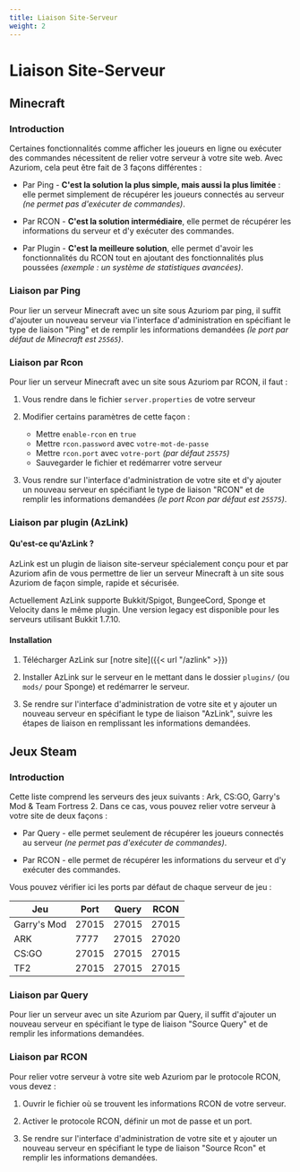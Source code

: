 ```yaml
---
title: Liaison Site-Serveur
weight: 2
---
```


# Liaison Site-Serveur

## Minecraft

### Introduction

Certaines fonctionnalités comme afficher les joueurs en
ligne ou exécuter des commandes nécessitent de relier votre serveur à votre
site web. Avec Azuriom, cela peut être fait de 3 façons différentes :

* Par Ping - **C'est la solution la plus simple, mais aussi la plus limitée** :
elle permet simplement de récupérer les joueurs connectés au serveur
_(ne permet pas d'exécuter de commandes)_.

* Par RCON - **C'est la solution intermédiaire**, elle permet de récupérer les informations 
du serveur et d'y exécuter des commandes.

* Par Plugin - **C'est la meilleure solution**, elle permet d'avoir les fonctionnalités du RCON
tout en ajoutant des fonctionnalités plus poussées _(exemple : un système de statistiques avancées)_.

### Liaison par Ping

Pour lier un serveur Minecraft avec un site sous Azuriom par ping, 
il suffit d'ajouter un nouveau serveur via l'interface d'administration en spécifiant le type de liaison "Ping"
et de remplir les informations demandées _(le port par défaut de Minecraft est `25565`)_.

### Liaison par Rcon

Pour lier un serveur Minecraft avec un site sous Azuriom par RCON, il faut :

1. Vous rendre dans le fichier `server.properties` de votre serveur

1. Modifier certains paramètres de cette façon :
    * Mettre `enable-rcon` en `true`
    * Mettre `rcon.password` avec `votre-mot-de-passe`
    * Mettre `rcon.port` avec `votre-port` _(par défaut `25575`)_
    * Sauvegarder le fichier et redémarrer votre serveur
   
1. Vous rendre sur l'interface d'administration de votre site et d'y ajouter un nouveau serveur en spécifiant le type de liaison "RCON"
et de remplir les informations demandées _(le port Rcon par défaut est `25575`)_.

### Liaison par plugin (AzLink)

#### Qu'est-ce qu'AzLink ?

AzLink est un plugin de liaison site-serveur spécialement conçu pour et par Azuriom 
afin de vous permettre de lier un serveur Minecraft à un site sous Azuriom de façon simple,
rapide et sécurisée.

Actuellement AzLink supporte Bukkit/Spigot, BungeeCord, Sponge et Velocity dans le même plugin.
Une version legacy est disponible pour les serveurs utilisant Bukkit 1.7.10.

#### Installation

1. Télécharger AzLink sur [notre site]({{< url "/azlink" >}})

1. Installer AzLink sur le serveur en le mettant dans le dossier `plugins/`
(ou `mods/` pour Sponge) et redémarrer le serveur.

1. Se rendre sur l'interface d'administration de votre site et y ajouter un nouveau serveur en spécifiant le type de liaison "AzLink", 
suivre les étapes de liaison en remplissant les informations demandées.

## Jeux Steam

### Introduction

Cette liste comprend les serveurs des jeux suivants : Ark, CS:GO, Garry's Mod & Team Fortress 2.
Dans ce cas, vous pouvez relier votre serveur à votre site de deux façons :

* Par Query - elle permet seulement de récupérer les joueurs connectés au serveur
_(ne permet pas d'exécuter de commandes)_.

* Par RCON - elle permet de récupérer les informations 
du serveur et d'y exécuter des commandes.

Vous pouvez vérifier ici les ports par défaut de chaque serveur de jeu :

| Jeu         | Port  | Query | RCON  |
|-------------|-------|-------|-------|
| Garry's Mod | 27015 | 27015 | 27015 |
| ARK         | 7777  | 27015 | 27020 |
| CS:GO       | 27015 | 27015 | 27015 |
| TF2         | 27015 | 27015 | 27015 |

### Liaison par Query

Pour lier un serveur avec un site Azuriom par Query, 
il suffit d'ajouter un nouveau serveur en spécifiant le type de liaison "Source Query"
et de remplir les informations demandées.

### Liaison par RCON

Pour relier votre serveur à votre site web Azuriom par le protocole RCON, vous devez :

1. Ouvrir le fichier où se trouvent les informations RCON de votre serveur.
   
1. Activer le protocole RCON, définir un mot de passe et un port.

1. Se rendre sur l'interface d'administration de votre site et y ajouter un nouveau serveur en spécifiant le type de liaison "Source Rcon"
et remplir les informations demandées.
